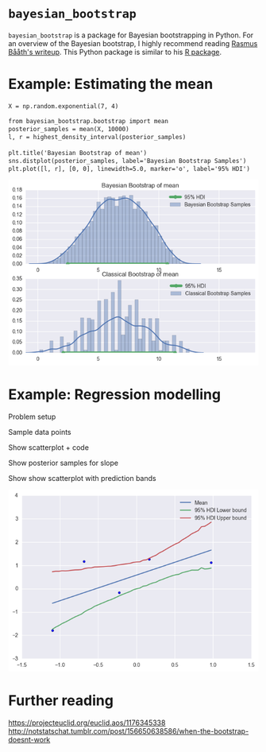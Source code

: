 # `bayesian_bootstrap`

`bayesian_bootstrap` is a package for Bayesian bootstrapping in Python. For an overview of the Bayesian bootstrap, I highly recommend reading [Rasmus Bååth's writeup](http://www.sumsar.net/blog/2015/04/the-non-parametric-bootstrap-as-a-bayesian-model/).  This Python package is similar to his [R package](http://www.sumsar.net/blog/2016/02/bayesboot-an-r-package/). 

# Example: Estimating the mean

```
X = np.random.exponential(7, 4)
```
```
from bayesian_bootstrap.bootstrap import mean
posterior_samples = mean(X, 10000)
l, r = highest_density_interval(posterior_samples)

plt.title('Bayesian Bootstrap of mean')
sns.distplot(posterior_samples, label='Bayesian Bootstrap Samples')
plt.plot([l, r], [0, 0], linewidth=5.0, marker='o', label='95% HDI')
```

![Posterior](bayesian_bootstrap/demos/readme_exponential.png)

# Example: Regression modelling

Problem setup

Sample data points

Show scatterplot + code

Show posterior samples for slope

Show show scatterplot with prediction bands

![Posterior](bayesian_bootstrap/demos/readme_regression.png)


# Further reading

https://projecteuclid.org/euclid.aos/1176345338
http://notstatschat.tumblr.com/post/156650638586/when-the-bootstrap-doesnt-work